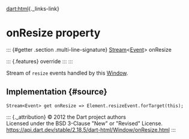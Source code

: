 [dart:html](../../dart-html/dart-html-library){._links-link}

onResize property
=================

::: {#getter .section .multi-line-signature}
[Stream](../../dart-async/stream-class)\<[Event](../event-class)\>
onResize

::: {.features}
override
:::
:::

Stream of `resize` events handled by this [Window](../window-class).

Implementation {#source}
--------------

``` {.language-dart data-language="dart"}
Stream<Event> get onResize => Element.resizeEvent.forTarget(this);
```

::: {._attribution}
© 2012 the Dart project authors\
Licensed under the BSD 3-Clause \"New\" or \"Revised\" License.\
<https://api.dart.dev/stable/2.18.5/dart-html/Window/onResize.html>
:::
